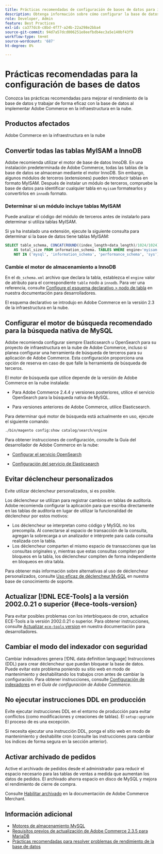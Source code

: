```yaml
---
title: Prácticas recomendadas de configuración de bases de datos para implementaciones en la nube
description: Obtenga información sobre cómo configurar la base de datos y la configuración de la aplicación para mejorar el rendimiento al implementar Adobe Commerce en la infraestructura en la nube.
role: Developer, Admin
feature: Best Practices
exl-id: ca377dc8-c8bd-4f77-a24b-22a298e2bba4
source-git-commit: 94d7a57dcd006251e8eefbdb4ec3a5e140bf43f9
workflow-type: tm+mt
source-wordcount: '687'
ht-degree: 0%

---
```


# Prácticas recomendadas para la configuración de bases de datos

Conozca las prácticas recomendadas para mejorar el rendimiento de la base de datos y trabajar de forma eficaz con la base de datos al implementar Adobe Commerce en la infraestructura en la nube.

## Productos afectados

Adobe Commerce en la infraestructura en la nube

## Convertir todas las tablas MyISAM a InnoDB

Adobe recomienda utilizar el motor de base de datos InnoDB. En una instalación predeterminada de Adobe Commerce, todas las tablas de la base de datos se almacenan mediante el motor InnoDB. Sin embargo, algunos módulos de terceros (extensiones) pueden introducir tablas en formato MyISAM. Después de instalar un módulo de terceros, compruebe la base de datos para identificar cualquier tabla en `myisam` formatearlos y convertirlos en `innodb` formato.

### Determinar si un módulo incluye tablas MyISAM

Puede analizar el código del módulo de terceros antes de instalarlo para determinar si utiliza tablas MyISAM.

Si ya ha instalado una extensión, ejecute la siguiente consulta para determinar si la base de datos tiene tablas MyISAM:

```sql
SELECT table_schema, CONCAT(ROUND((index_length+data_length)/1024/1024),'MB')
    AS total_size FROM information_schema. TABLES WHERE engine='myisam' AND table_schema
    NOT IN ('mysql', 'information_schema', 'performance_schema', 'sys');
```

### Cambie el motor de almacenamiento a InnoDB

En el `db_schema.xml` archivo que declara la tabla, establezca el `engine` valor de atributo para el correspondiente `table` nodo a `innodb`. Para ver una referencia, consulte [Configure el esquema declarativo > nodo de tabla](https://developer.adobe.com/commerce/php/development/components/declarative-schema/configuration/) en nuestra documentación para desarrolladores.

El esquema declarativo se introdujo en Adobe Commerce en la versión 2.3 de la infraestructura en la nube.

## Configurar el motor de búsqueda recomendado para la búsqueda nativa de MySQL

Adobe recomienda configurar siempre Elasticsearch u OpenSearch para su proyecto de infraestructura en la nube de Adobe Commerce, incluso si planea configurar una herramienta de búsqueda de terceros para su aplicación de Adobe Commerce. Esta configuración proporciona una opción de reserva en caso de que falle la herramienta de búsqueda de terceros.

El motor de búsqueda que utilice depende de la versión de Adobe Commerce en la nube instalada:

- Para Adobe Commerce 2.4.4 y versiones posteriores, utilice el servicio OpenSearch para la búsqueda nativa de MySQL.

- Para versiones anteriores de Adobe Commerce, utilice Elasticsearch.

Para determinar qué motor de búsqueda está actualmente en uso, ejecute el siguiente comando:

```bash
./bin/magento config:show catalog/search/engine
```

Para obtener instrucciones de configuración, consulte la Guía del desarrollador de Adobe Commerce en la nube:

- [Configurar el servicio OpenSearch](https://devdocs.magento.com/cloud/project/services-opensearch.html)

- [Configuración del servicio de Elasticsearch](https://devdocs.magento.com/cloud/project/services-elastic.html)

## Evitar déclencheur personalizados

Evite utilizar déclencheur personalizados, si es posible.

Los déclencheur se utilizan para registrar cambios en tablas de auditoría. Adobe recomienda configurar la aplicación para que escriba directamente en las tablas de auditoría en lugar de utilizar la funcionalidad de déclencheur por estos motivos:

- Los déclencheur se interpretan como código y MySQL no los precompila. Al conectarse al espacio de transacción de la consulta, agregan la sobrecarga a un analizador e intérprete para cada consulta realizada con la tabla.
- Los déclencheur comparten el mismo espacio de transacciones que las consultas originales y, mientras que estas consultas compiten por bloqueos en la tabla, los déclencheur compiten de forma independiente en bloqueos en otra tabla.

Para obtener más información sobre alternativas al uso de déclencheur personalizados, consulte [Uso eficaz de déclencheur MySQL](mysql-triggers-usage.md) en nuestra base de conocimiento de soporte.

## Actualizar [!DNL ECE-Tools] a la versión 2002.0.21 o superior {#ece-tools-version}

Para evitar posibles problemas con los interbloqueos de cron, actualice ECE-Tools a la versión 2002.0.21 o superior. Para obtener instrucciones, consulte [Actualizar `ece-tools` version](https://devdocs.magento.com/cloud/project/ece-tools-update.html) en nuestra documentación para desarrolladores.

## Cambiar el modo del indexador con seguridad

<!--This best practice might belong in the Maintenance phase. Database lock prevention might be consolidated under a single heading-->

Cambiar indexadores genera [!DNL data definition language] Instrucciones (DDL) para crear déclencheur que puedan bloquear la base de datos. Puede evitar este problema poniendo su sitio web en modo de mantenimiento y deshabilitando los trabajos cron antes de cambiar la configuración.
Para obtener instrucciones, consulte [Configuración de indexadores](https://experienceleague.adobe.com/docs/commerce-operations/configuration-guide/cli/manage-indexers.html#configure-indexers-1) en el *Guía de configuración de Adobe Commerce*.

## No ejecutar instrucciones DDL en producción

Evite ejecutar instrucciones DDL en el entorno de producción para evitar conflictos (como modificaciones y creaciones de tablas). El `setup:upgrade` El proceso de es una excepción.

Si necesita ejecutar una instrucción DDL, ponga el sitio web en modo de mantenimiento y deshabilite cron (consulte las instrucciones para cambiar los índices de forma segura en la sección anterior).

## Activar archivado de pedidos

Active el archivado de pedidos desde el administrador para reducir el espacio necesario para las tablas de ventas a medida que aumentan los datos de pedidos. El archivado ahorra espacio en disco de MySQL y mejora el rendimiento de cierre de compra.

Consulte [Habilitar archivado](https://experienceleague.adobe.com/docs/commerce-admin/stores-sales/order-management/orders/order-archive.html) en la documentación de Adobe Commerce Merchant.

## Información adicional

- [Motores de almacenamiento MySQL](https://dev.mysql.com/doc/refman/8.0/en/storage-engines.html)
- [Requisitos previos de actualización de Adobe Commerce 2.3.5 para MariaDB](../maintenance/commerce-235-upgrade-prerequisites-mariadb.md)
- [Prácticas recomendadas para resolver problemas de rendimiento de la base de datos](../maintenance/resolve-database-performance-issues.md)
